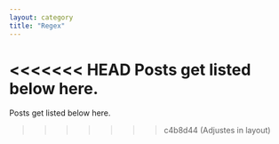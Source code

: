 ```yaml
---
layout: category
title: "Regex"
---
```


<<<<<<< HEAD
Posts get listed below here.
=======

Posts get listed below here.
>>>>>>> c4b8d44 (Adjustes in layout)
